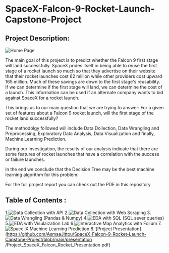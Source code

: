 # SpaceX-Falcon-9-Rocket-Launch-Capstone-Project
## Project Description:
![Home Page](https://github.com/AsmaaJittou/SpaceX-Falcon-9-Rocket-Launch-Capstone-Project/assets/49244622/a542747f-6afd-4cd4-ac89-636866c3a16f)

The main goal of this project is to predict whether the Falcon 9 first stage will land successfully. SpaceX prides itself in being able to reuse the first stage of a rocket launch so much so that they advertise on their website that their rocket launches cost 62 million while other providers cost upward 165 million. Much of these savings are down to the first stage's reusability. If we can determine if the first stage will land, we can determine the cost of a launch. This information can be used if an alternate company wants to bid against SpaceX for a rocket launch.

This brings us to our main question that we are trying to answer: For a given set of features about a Falcon 9 rocket launch, will the first stage of the rocket land successfully?

The methodolgy followed will include Data Dollection, Data Wrangling and Preprocessing, Exploratory Data Analysis, Data Visualization and finally, Machine Learning Prediction.

During our investigation, the results of our analysis indicate that there are some features of rocket launches that have a correlation with the success or failure launches.

In the end we conclude that the Decision Tree may be the best machine learning algorithm for this problem.

For the full project report you can check out the PDF in this repository

## Table of Contents :
1.![Data Collection with API](https://github.com/AsmaaJittou/SpaceX-Falcon-9-Rocket-Launch-Capstone-Project/blob/main/1-Data_Collection_Api.ipynb)
2.![Data Collection with Web Scraping](https://github.com/AsmaaJittou/SpaceX-Falcon-9-Rocket-Launch-Capstone-Project/blob/main/2_Data_Collection_webscraping.ipynb)
3.![Data Wrangling (Pandas & Numpy)](https://github.com/AsmaaJittou/SpaceX-Falcon-9-Rocket-Launch-Capstone-Project/blob/main/3_Data_wrangling_spacex.ipynb)
4.![EDA with SQL (SQL sever queries)](https://github.com/AsmaaJittou/SpaceX-Falcon-9-Rocket-Launch-Capstone-Project/blob/main/4_Data_Analysis_SQL_EDA.ipynb)
5.![EDA with Visulaization Lab](https://github.com/AsmaaJittou/SpaceX-Falcon-9-Rocket-Launch-Capstone-Project/blob/main/5_Data_Viz_eda.ipynb)
6.![Interactive Map Analytics with Folium](https://github.com/AsmaaJittou/SpaceX-Falcon-9-Rocket-Launch-Capstone-Project/blob/main/6_Data_Vis_launch_site_location_Folium.ipynb)
7.![Space-X Machine Learning Prediction](https://github.com/AsmaaJittou/SpaceX-Falcon-9-Rocket-Launch-Capstone-Project/blob/main/7_Machine_Learning_Prediction.ipynb)
8.![Project Presentation](https://github.com/AsmaaJittou/SpaceX-Falcon-9-Rocket-Launch-Capstone-Project/blob/main/presentation
/Project_SpaceX_Falcon_Rocket_Presentation.pdf) 

